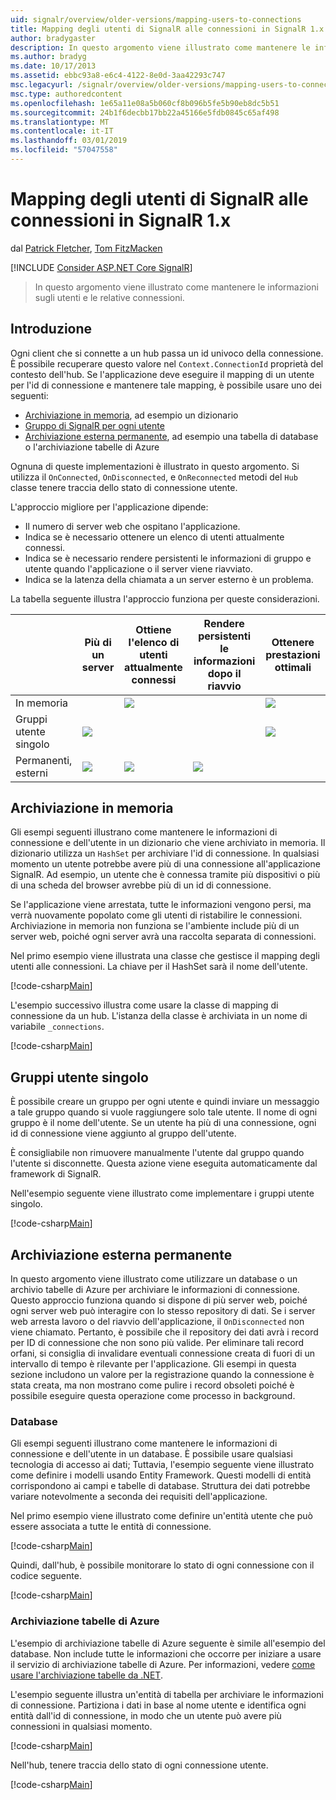 ```yaml
---
uid: signalr/overview/older-versions/mapping-users-to-connections
title: Mapping degli utenti di SignalR alle connessioni in SignalR 1.x | Microsoft Docs
author: bradygaster
description: In questo argomento viene illustrato come mantenere le informazioni sugli utenti e le relative connessioni.
ms.author: bradyg
ms.date: 10/17/2013
ms.assetid: ebbc93a8-e6c4-4122-8e0d-3aa42293c747
msc.legacyurl: /signalr/overview/older-versions/mapping-users-to-connections
msc.type: authoredcontent
ms.openlocfilehash: 1e65a11e08a5b060cf8b096b5fe5b90eb8dc5b51
ms.sourcegitcommit: 24b1f6decbb17bb22a45166e5fdb0845c65af498
ms.translationtype: MT
ms.contentlocale: it-IT
ms.lasthandoff: 03/01/2019
ms.locfileid: "57047558"
---
```

<a name="mapping-signalr-users-to-connections-in-signalr-1x"></a>Mapping degli utenti di SignalR alle connessioni in SignalR 1.x
====================
dal [Patrick Fletcher](https://github.com/pfletcher), [Tom FitzMacken](https://github.com/tfitzmac)

[!INCLUDE [Consider ASP.NET Core SignalR](~/includes/signalr/signalr-version-disambiguation.md)]

> In questo argomento viene illustrato come mantenere le informazioni sugli utenti e le relative connessioni.


## <a name="introduction"></a>Introduzione

Ogni client che si connette a un hub passa un id univoco della connessione. È possibile recuperare questo valore nel `Context.ConnectionId` proprietà del contesto dell'hub. Se l'applicazione deve eseguire il mapping di un utente per l'id di connessione e mantenere tale mapping, è possibile usare uno dei seguenti:

- [Archiviazione in memoria](#inmemory), ad esempio un dizionario
- [Gruppo di SignalR per ogni utente](#groups)
- [Archiviazione esterna permanente](#database), ad esempio una tabella di database o l'archiviazione tabelle di Azure

Ognuna di queste implementazioni è illustrato in questo argomento. Si utilizza il `OnConnected`, `OnDisconnected`, e `OnReconnected` metodi del `Hub` classe tenere traccia dello stato di connessione utente.

L'approccio migliore per l'applicazione dipende:

- Il numero di server web che ospitano l'applicazione.
- Indica se è necessario ottenere un elenco di utenti attualmente connessi.
- Indica se è necessario rendere persistenti le informazioni di gruppo e utente quando l'applicazione o il server viene riavviato.
- Indica se la latenza della chiamata a un server esterno è un problema.

La tabella seguente illustra l'approccio funziona per queste considerazioni.

|  | Più di un server | Ottiene l'elenco di utenti attualmente connessi | Rendere persistenti le informazioni dopo il riavvio | Ottenere prestazioni ottimali |
| --- | --- | --- | --- | --- |
| In memoria |  | ![](mapping-users-to-connections/_static/image1.png) |  | ![](mapping-users-to-connections/_static/image2.png) |
| Gruppi utente singolo | ![](mapping-users-to-connections/_static/image3.png) |  |  | ![](mapping-users-to-connections/_static/image4.png) |
| Permanenti, esterni | ![](mapping-users-to-connections/_static/image5.png) | ![](mapping-users-to-connections/_static/image6.png) | ![](mapping-users-to-connections/_static/image7.png) |  |

<a id="inmemory"></a>

## <a name="in-memory-storage"></a>Archiviazione in memoria

Gli esempi seguenti illustrano come mantenere le informazioni di connessione e dell'utente in un dizionario che viene archiviato in memoria. Il dizionario utilizza un `HashSet` per archiviare l'id di connessione. In qualsiasi momento un utente potrebbe avere più di una connessione all'applicazione SignalR. Ad esempio, un utente che è connessa tramite più dispositivi o più di una scheda del browser avrebbe più di un id di connessione.

Se l'applicazione viene arrestata, tutte le informazioni vengono persi, ma verrà nuovamente popolato come gli utenti di ristabilire le connessioni. Archiviazione in memoria non funziona se l'ambiente include più di un server web, poiché ogni server avrà una raccolta separata di connessioni.

Nel primo esempio viene illustrata una classe che gestisce il mapping degli utenti alle connessioni. La chiave per il HashSet sarà il nome dell'utente.

[!code-csharp[Main](mapping-users-to-connections/samples/sample1.cs)]

L'esempio successivo illustra come usare la classe di mapping di connessione da un hub. L'istanza della classe è archiviata in un nome di variabile `_connections`.

[!code-csharp[Main](mapping-users-to-connections/samples/sample2.cs)]

<a id="groups"></a>

## <a name="single-user-groups"></a>Gruppi utente singolo

È possibile creare un gruppo per ogni utente e quindi inviare un messaggio a tale gruppo quando si vuole raggiungere solo tale utente. Il nome di ogni gruppo è il nome dell'utente. Se un utente ha più di una connessione, ogni id di connessione viene aggiunto al gruppo dell'utente.

È consigliabile non rimuovere manualmente l'utente dal gruppo quando l'utente si disconnette. Questa azione viene eseguita automaticamente dal framework di SignalR.

Nell'esempio seguente viene illustrato come implementare i gruppi utente singolo.

[!code-csharp[Main](mapping-users-to-connections/samples/sample3.cs)]

<a id="database"></a>

## <a name="permanent-external-storage"></a>Archiviazione esterna permanente

In questo argomento viene illustrato come utilizzare un database o un archivio tabelle di Azure per archiviare le informazioni di connessione. Questo approccio funziona quando si dispone di più server web, poiché ogni server web può interagire con lo stesso repository di dati. Se i server web arresta lavoro o del riavvio dell'applicazione, il `OnDisconnected` non viene chiamato. Pertanto, è possibile che il repository dei dati avrà i record per ID di connessione che non sono più valide. Per eliminare tali record orfani, si consiglia di invalidare eventuali connessione creata di fuori di un intervallo di tempo è rilevante per l'applicazione. Gli esempi in questa sezione includono un valore per la registrazione quando la connessione è stata creata, ma non mostrano come pulire i record obsoleti poiché è possibile eseguire questa operazione come processo in background.

### <a name="database"></a>Database

Gli esempi seguenti illustrano come mantenere le informazioni di connessione e dell'utente in un database. È possibile usare qualsiasi tecnologia di accesso ai dati; Tuttavia, l'esempio seguente viene illustrato come definire i modelli usando Entity Framework. Questi modelli di entità corrispondono ai campi e tabelle di database. Struttura dei dati potrebbe variare notevolmente a seconda dei requisiti dell'applicazione.

Nel primo esempio viene illustrato come definire un'entità utente che può essere associata a tutte le entità di connessione.

[!code-csharp[Main](mapping-users-to-connections/samples/sample4.cs)]

Quindi, dall'hub, è possibile monitorare lo stato di ogni connessione con il codice seguente.

[!code-csharp[Main](mapping-users-to-connections/samples/sample5.cs)]

### <a name="azure-table-storage"></a>Archiviazione tabelle di Azure

L'esempio di archiviazione tabelle di Azure seguente è simile all'esempio del database. Non include tutte le informazioni che occorre per iniziare a usare il servizio di archiviazione tabelle di Azure. Per informazioni, vedere [come usare l'archiviazione tabelle da .NET](https://azure.microsoft.com/documentation/articles/storage-dotnet-how-to-use-tables/).

L'esempio seguente illustra un'entità di tabella per archiviare le informazioni di connessione. Partiziona i dati in base al nome utente e identifica ogni entità dall'id di connessione, in modo che un utente può avere più connessioni in qualsiasi momento.

[!code-csharp[Main](mapping-users-to-connections/samples/sample6.cs)]

Nell'hub, tenere traccia dello stato di ogni connessione utente.

[!code-csharp[Main](mapping-users-to-connections/samples/sample7.cs)]
